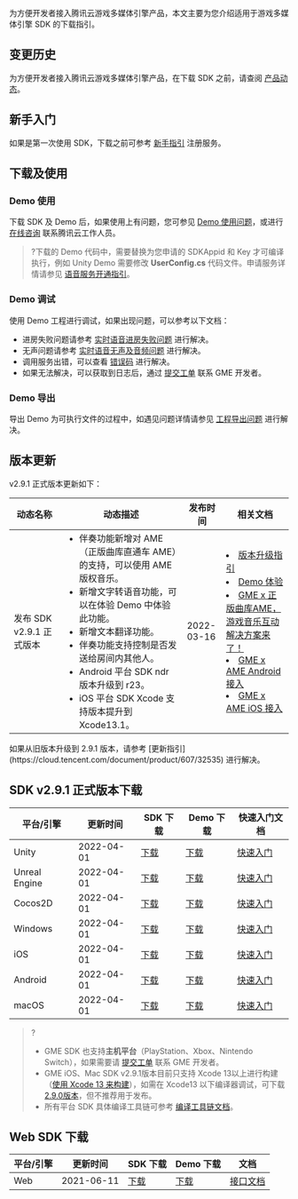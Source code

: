 为方便开发者接入腾讯云游戏多媒体引擎产品，本文主要为您介绍适用于游戏多媒体引擎 SDK 的下载指引。

## 变更历史

为方便开发者接入腾讯云游戏多媒体引擎产品，在下载 SDK 之前，请查阅 [产品动态](https://cloud.tencent.com/document/product/607/41876)。

## 新手入门

如果是第一次使用 SDK，下载之前可参考 [新手指引](https://cloud.tencent.com/document/product/607/51583) 注册服务。

## 下载及使用

### Demo 使用

下载 SDK 及 Demo 后，如果使用上有问题，您可参见 [Demo 使用问题](https://cloud.tencent.com/document/product/607/51456)，或进行 [在线咨询](https://cloud.tencent.com/online-service?from=connect-us) 联系腾讯云工作人员。

> ?下载的 Demo 代码中，需要替换为您申请的 SDKAppid 和 Key 才可编译执行，例如 Unity Demo 需要修改 **UserConfig.cs** 代码文件。申请服务详情请参见 [语音服务开通指引](https://cloud.tencent.com/document/product/607/10782)。

### Demo 调试

使用 Demo 工程进行调试，如果出现问题，可以参考以下文档：
- 进房失败问题请参考 [实时语音进房失败问题](https://cloud.tencent.com/document/product/607/51462) 进行解决。
- 无声问题请参考 [实时语音无声及音频问题](https://cloud.tencent.com/document/product/607/51463) 进行解决。
- 调用服务出错，可以查看 [错误码](https://cloud.tencent.com/document/product/607/15173) 进行解决。
- 如果无法解决，可以获取到日志后，通过 [提交工单](https://console.cloud.tencent.com/workorder/category) 联系 GME 开发者。


### Demo 导出

导出 Demo 为可执行文件的过程中，如遇见问题详情请参见 [工程导出问题](https://cloud.tencent.com/document/product/607/51457) 进行解决。



## 版本更新

v2.9.1 正式版本更新如下：

<table >
<thead>
<tr>
<th width="18%">动态名称</th>
<th width="44%">动态描述</th>
 <th width="14%">发布时间</th>  
<th width="24%">相关文档</th>
</tr>
</thead>
<tbody><tr>
<td>发布 SDK v2.9.1 正式版本</td>
<td ><ul style="margin:0;">
<li >伴奏功能新增对 AME（正版曲库直通车 AME）的支持，可以使用 AME 版权音乐。</li>
<li >新增文字转语音功能，可以在体验 Demo 中体验此功能。</li>
<li >新增文本翻译功能。</li>
<li >伴奏功能支持控制是否发送给房间内其他人。</li>
<li >Android 平台 SDK ndr 版本升级到 r23。</li>
<li >iOS 平台 SDK Xcode 支持版本提升到 Xcode13.1。</li>
</ul ></td>
<td>2022-03-16</td> 
<td><li><a href="https://cloud.tencent.com/document/product/607/67303">版本升级指引</li>
<li><a href="https://cloud.tencent.com/document/product/607/48323">Demo 体验</li>
<li><a href="https://cloud.tencent.com/developer/article/1957386">GME x 正版曲库AME，游戏音乐互动解决方案来了！</li>
<li><a href="https://doc.weixin.qq.com/doc/w3_AJMAggaUAFUYvOmkGV9QuWknruvAC?scode=AJEAIQdfAAom30HqyjAJMAggaUAFU">GME x AME Android 接入</li>
<li><a href="https://doc.weixin.qq.com/doc/w3_ACkAcgaDACgkD4VrricQmq9AKFpc5?scode=AJEAIQdfAAoRWBc24VACkAcgaDACg">GME x AME iOS 接入</li>
</tr>
</tbody></table>



<dx-alert infotype="notice" title="更新版本请注意">
如果从旧版本升级到 2.9.1 版本，请参考 [更新指引](https://cloud.tencent.com/document/product/607/32535) 进行解决。
</dx-alert>



## SDK v2.9.1 正式版本下载

| 平台/引擎     | 更新时间 | SDK 下载                                                     | Demo 下载                                                    | 快速入门文档                                                 |
| ------------- | -------- | ------------------------------------------------------------ | ------------------------------------------------------------ | ------------------------------------------------------------ |
| Unity         | 2022-04-01 | [下载](https://dldir1v6.qq.com/hudongzhibo/QCloud_TGP/GME/GME2.9.1/Other/GME_Unity_Audio_SDK_2.9.1.749628ca.zip) | [下载](https://dldir1v6.qq.com/hudongzhibo/QCloud_TGP/GME/GME2.9.1/Other/GME_Unity_Audio_Demo_2.9.1.749628ca.zip) | [快速入门](https://cloud.tencent.com/document/product/607/18248) |
| Unreal Engine | 2022-04-01 | [下载](https://dldir1v6.qq.com/hudongzhibo/QCloud_TGP/GME/GME2.9.1/Other/GME_Unreal_Audio_SDK_2.9.1.749628ca.zip) | [下载](https://dldir1v6.qq.com/hudongzhibo/QCloud_TGP/GME/GME2.9.1/Other/GME_Cocos_Audio_Demo_2.9.1.749628ca.zip) | [快速入门](https://cloud.tencent.com/document/product/607/18267) |
| Cocos2D       | 2022-04-01 | [下载](https://dldir1v6.qq.com/hudongzhibo/QCloud_TGP/GME/GME2.9.1/Other/GME_Cocos_Audio_SDK_2.9.1.749628ca.zip) | [下载](https://dldir1v6.qq.com/hudongzhibo/QCloud_TGP/GME/GME2.9.1/Other/GME_Cocos_Audio_Demo_2.9.1.94929872.zip) | [快速入门](https://cloud.tencent.com/document/product/607/18292) |
| Windows       | 2022-04-01 | [下载](https://dldir1v6.qq.com/hudongzhibo/QCloud_TGP/GME/GME2.9.1/Windows/GME_Windows_audio_sdk_2.9.1.4b872939.zip) | [下载](https://dldir1v6.qq.com/hudongzhibo/QCloud_TGP/GME/GME2.9.1/Windows/GME_Windows_audio_example_project_2.9.1.4b872939.zip) | [快速入门](https://cloud.tencent.com/document/product/607/56374) |
| iOS           | 2022-04-01 | [下载](https://dldir1v6.qq.com/hudongzhibo/QCloud_TGP/GME/GME2.9.1/iOS/GME_ios_audio_sdk_2.9.1.4b872939.zip) | [下载](https://dldir1v6.qq.com/hudongzhibo/QCloud_TGP/GME/GME2.9.1/iOS/GME_ios_audio_example_2.9.1.4b872939.zip) | [快速入门](https://cloud.tencent.com/document/product/607/56374) |
| Android       | 2022-04-01 | [下载](https://dldir1v6.qq.com/hudongzhibo/QCloud_TGP/GME/GME2.9.1/Android/GME_android_audio_sdk_2.9.1.4b872939.zip) | [下载](https://dldir1v6.qq.com/hudongzhibo/QCloud_TGP/GME/GME2.9.1/Android/GME_android_audio_example_2.9.1.4b872939.zip) | [快速入门](https://cloud.tencent.com/document/product/607/56374) |
| macOS         | 2022-04-01 | [下载](https://dldir1v6.qq.com/hudongzhibo/QCloud_TGP/GME/GME2.9.1/Mac/GME_mac_audio_sdk_2.9.1.4b872939.zip) | [下载](https://dldir1v6.qq.com/hudongzhibo/QCloud_TGP/GME/GME2.9.1/Mac/GME_mac_audio_demo_2.9.1.4b872939.zip) | [快速入门](https://cloud.tencent.com/document/product/607/56374) |



> ?
> - GME SDK 也支持**主机平台**（PlayStation、Xbox、Nintendo Switch），如果需要请 [提交工单](https://console.cloud.tencent.com/workorder/category) 联系 GME 开发者。
> - GME iOS、Mac SDK v2.9.1版本目前只支持 Xcode 13以上进行构建（[使用 Xcode 13 来构建](https://developer.apple.com/ios/submit/)），如需在 Xcode13 以下编译器调试，可下载 [2.9.0版本](https://dldir1v6.qq.com/hudongzhibo/QCloud_TGP/GME/GME2.9.0/iOS/GME_ios_audio_sdk_2.9.0.756c12ea.zip)，但不推荐用于发布。
> - 所有平台 SDK 具体编译工具链可参考 [编译工具链文档]()。

## Web SDK 下载

| 平台/引擎 | 更新时间   | SDK 下载                                                     | Demo 下载                                                    | 文档                                                         |
| --------- | ---------- | ------------------------------------------------------------ | ------------------------------------------------------------ | ------------------------------------------------------------ |
| Web       | 2021-06-11 | [下载](https://dldir1.qq.com/hudongzhibo/QCloud_TGP/GME/GME2.8.1/H5/GME_Web_SDK_2.8.1.47.zip) | [下载](https://dldir1.qq.com/hudongzhibo/QCloud_TGP/GME/GME2.8.1/H5/GME_Web_Demo_2.8.1.47.zip) | [接口文档](https://cloud.tencent.com/document/product/607/32157) |
